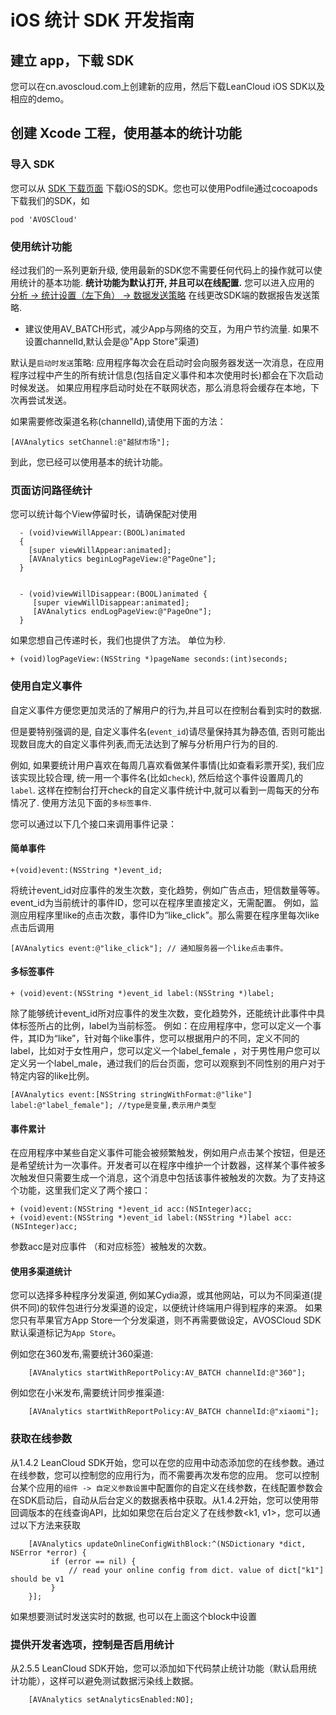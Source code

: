 # iOS 统计 SDK 开发指南

## 建立 app，下载 SDK

您可以在cn.avoscloud.com上创建新的应用，然后下载LeanCloud iOS SDK以及相应的demo。


## 创建 Xcode 工程，使用基本的统计功能


### 导入 SDK

您可以从 [SDK 下载页面](https://cn.avoscloud.com/docs/sdk_down.html) 下载iOS的SDK。您也可以使用Podfile通过cocoapods下载我们的SDK，如

```
pod 'AVOSCloud'
```

### 使用统计功能

经过我们的一系列更新升级, 使用最新的SDK您不需要任何代码上的操作就可以使用统计的基本功能.
**统计功能为默认打开, 并且可以在线配置.** 您可以进入应用的 [分析 -> 统计设置（左下角） -> 数据发送策略](/stat.html?appid={{appid}}#/statconfig/trans_strategoy) 在线更改SDK端的数据报告发送策略.

* 建议使用AV_BATCH形式，减少App与网络的交互，为用户节约流量. 如果不设置channelId,默认会是@"App Store"渠道)


默认是`启动时发送`策略: 应用程序每次会在启动时会向服务器发送一次消息，在应用程序过程中产生的所有统计信息(包括自定义事件和本次使用时长)都会在下次启动时候发送。 如果应用程序启动时处在不联网状态，那么消息将会缓存在本地，下次再尝试发送。

如果需要修改渠道名称(channelId),请使用下面的方法：

```
[AVAnalytics setChannel:@"越狱市场"];
```


到此，您已经可以使用基本的统计功能。

###  页面访问路径统计

您可以统计每个View停留时长，请确保配对使用

```
  - (void)viewWillAppear:(BOOL)animated
  {
  	[super viewWillAppear:animated];
    [AVAnalytics beginLogPageView:@"PageOne"];
  }


  - (void)viewWillDisappear:(BOOL)animated {
     [super viewWillDisappear:animated];
     [AVAnalytics endLogPageView:@"PageOne"];
  }

```

如果您想自己传递时长，我们也提供了方法。 单位为秒.

```
+ (void)logPageView:(NSString *)pageName seconds:(int)seconds;
```


### 使用自定义事件
自定义事件方便您更加灵活的了解用户的行为,并且可以在控制台看到实时的数据.

但是要特别强调的是, 自定义事件名(`event_id`)请尽量保持其为静态值, 否则可能出现数目庞大的自定义事件列表,而无法达到了解与分析用户行为的目的.

例如, 如果要统计用户喜欢在每周几喜欢看做某件事情(比如查看彩票开奖), 我们应该实现比较合理, 统一用一个事件名(比如`check`), 然后给这个事件设置周几的`label`. 这样在控制台打开check的自定义事件统计中,就可以看到一周每天的分布情况了. 使用方法见下面的`多标签事件`.


您可以通过以下几个接口来调用事件记录：

#### 简单事件

```
+(void)event:(NSString *)event_id;
```

将统计event_id对应事件的发生次数，变化趋势，例如广告点击，短信数量等等。event_id为当前统计的事件ID，您可以在程序里直接定义，无需配置。
例如，监测应用程序里like的点击次数，事件ID为“like_click”。那么需要在程序里每次like点击后调用
```
[AVAnalytics event:@"like_click"]; // 通知服务器一个like点击事件。
```


#### 多标签事件

```
+ (void)event:(NSString *)event_id label:(NSString *)label;
```


除了能够统计event_id所对应事件的发生次数，变化趋势外，还能统计此事件中具体标签所占的比例，label为当前标签。
例如：在应用程序中，您可以定义一个事件，其ID为“like”，针对每个like事件，您可以根据用户的不同，定义不同的label，比如对于女性用户，您可以定义一个label_female ，对于男性用户您可以定义另一个label_male，通过我们的后台页面，您可以观察到不同性别的用户对于特定内容的like比例。

```
[AVAnalytics event:[NSString stringWithFormat:@"like"] label:@"label_female"]; //type是变量,表示用户类型
```


####  事件累计

在应用程序中某些自定义事件可能会被频繁触发，例如用户点击某个按钮，但是还是希望统计为一次事件。开发者可以在程序中维护一个计数器，这样某个事件被多次触发但只需要生成一个消息，这个消息中包括该事件被触发的次数。为了支持这个功能，这里我们定义了两个接口：

```
+ (void)event:(NSString *)event_id acc:(NSInteger)acc;
+ (void)event:(NSString *)event_id label:(NSString *)label acc:(NSInteger)acc;
```

参数acc是对应事件 （和对应标签）被触发的次数。


#### 使用多渠道统计

您可以选择多种程序分发渠道, 例如某Cydia源，或其他网站，可以为不同渠道(提供不同)的软件包进行分发渠道的设定，以便统计终端用户得到程序的来源。 如果您只有苹果官方App Store一个分发渠道，则不再需要做设定，AVOSCloud SDK默认渠道标记为`App Store`。

例如您在360发布,需要统计360渠道:
```
    [AVAnalytics startWithReportPolicy:AV_BATCH channelId:@"360"];
```

例如您在小米发布,需要统计同步推渠道:
```
    [AVAnalytics startWithReportPolicy:AV_BATCH channelId:@"xiaomi"];
```

### 获取在线参数

从1.4.2 LeanCloud SDK开始，您可以在您的应用中动态添加您的在线参数。通过在线参数，您可以控制您的应用行为，而不需要再次发布您的应用。 您可以控制台某个应用的`组件 -> 自定义参数设置`中配置你的自定义在线参数，在线配置参数会在SDK启动后，自动从后台定义的数据表格中获取。从1.4.2开始，您可以使用带回调版本的在线查询API，比如如果您在后台定义了在线参数<k1, v1>，您可以通过以下方法来获取

```
    [AVAnalytics updateOnlineConfigWithBlock:^(NSDictionary *dict, NSError *error) {
         if (error == nil) {
             // read your online config from dict. value of dict["k1"] should be v1
         }
    }];
```

如果想要测试时发送实时的数据, 也可以在上面这个block中设置

### 提供开发者选项，控制是否启用统计

从2.5.5 LeanCloud SDK开始，您可以添加如下代码禁止统计功能（默认启用统计功能），这样可以避免测试数据污染线上数据。

```
	[AVAnalytics setAnalyticsEnabled:NO];
```

